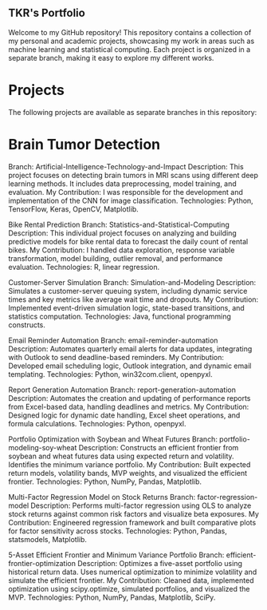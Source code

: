 ## TKR's Portfolio
Welcome to my GitHub repository! This repository contains a collection of my personal and academic projects, showcasing my work in areas such as machine learning and statistical computing. Each project is organized in a separate branch, making it easy to explore my different works.

# Projects
The following projects are available as separate branches in this repository:

# Brain Tumor Detection
Branch: Artificial-Intelligence-Technology-and-Impact
Description: This project focuses on detecting brain tumors in MRI scans using different deep learning methods. It includes data preprocessing, model training, and evaluation.
My Contribution: I was responsible for the development and implementation of the CNN for image classification.
Technologies: Python, TensorFlow, Keras, OpenCV, Matplotlib.

Bike Rental Prediction
Branch: Statistics-and-Statistical-Computing
Description: This individual project focuses on analyzing and building predictive models for bike rental data to forecast the daily count of rental bikes.
My Contribution: I handled data exploration, response variable transformation, model building, outlier removal, and performance evaluation.
Technologies: R, linear regression.

Customer-Server Simulation
Branch: Simulation-and-Modeling
Description: Simulates a customer-server queuing system, including dynamic service times and key metrics like average wait time and dropouts.
My Contribution: Implemented event-driven simulation logic, state-based transitions, and statistics computation.
Technologies: Java, functional programming constructs.

Email Reminder Automation
Branch: email-reminder-automation
Description: Automates quarterly email alerts for data updates, integrating with Outlook to send deadline-based reminders.
My Contribution: Developed email scheduling logic, Outlook integration, and dynamic email templating.
Technologies: Python, win32com.client, openpyxl.

Report Generation Automation
Branch: report-generation-automation
Description: Automates the creation and updating of performance reports from Excel-based data, handling deadlines and metrics.
My Contribution: Designed logic for dynamic date handling, Excel sheet operations, and formula calculations.
Technologies: Python, openpyxl.

Portfolio Optimization with Soybean and Wheat Futures
Branch: portfolio-modeling-soy-wheat
Description: Constructs an efficient frontier from soybean and wheat futures data using expected return and volatility. Identifies the minimum variance portfolio.
My Contribution: Built expected return models, volatility bands, MVP weights, and visualized the efficient frontier.
Technologies: Python, NumPy, Pandas, Matplotlib.

Multi-Factor Regression Model on Stock Returns
Branch: factor-regression-model
Description: Performs multi-factor regression using OLS to analyze stock returns against common risk factors and visualize beta exposures.
My Contribution: Engineered regression framework and built comparative plots for factor sensitivity across stocks.
Technologies: Python, Pandas, statsmodels, Matplotlib.

5-Asset Efficient Frontier and Minimum Variance Portfolio
Branch: efficient-frontier-optimization
Description: Optimizes a five-asset portfolio using historical return data. Uses numerical optimization to minimize volatility and simulate the efficient frontier.
My Contribution: Cleaned data, implemented optimization using scipy.optimize, simulated portfolios, and visualized the MVP.
Technologies: Python, NumPy, Pandas, Matplotlib, SciPy.
